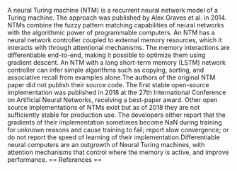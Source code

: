 A neural Turing machine (NTM) is a recurrent neural network model of a
Turing machine. The approach was published by Alex Graves et al. in
2014. NTMs combine the fuzzy pattern matching capabilities of neural
networks with the algorithmic power of programmable computers. An NTM
has a neural network controller coupled to external memory resources,
which it interacts with through attentional mechanisms. The memory
interactions are differentiable end-to-end, making it possible to
optimize them using gradient descent. An NTM with a long short-term
memory (LSTM) network controller can infer simple algorithms such as
copying, sorting, and associative recall from examples alone.The authors
of the original NTM paper did not publish their source code. The first
stable open-source implementation was published in 2018 at the 27th
International Conference on Artificial Neural Networks, receiving a
best-paper award. Other open source implementations of NTMs exist but as
of 2018 they are not sufficiently stable for production use. The
developers either report that the gradients of their implementation
sometimes become NaN during training for unknown reasons and cause
training to fail; report slow convergence; or do not report the speed of
learning of their implementation.Differentiable neural computers are an
outgrowth of Neural Turing machines, with attention mechanisms that
control where the memory is active, and improve performance. ==
References ==
